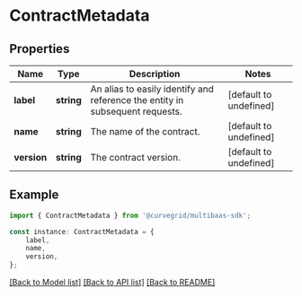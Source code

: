 # ContractMetadata


## Properties

Name | Type | Description | Notes
------------ | ------------- | ------------- | -------------
**label** | **string** | An alias to easily identify and reference the entity in subsequent requests. | [default to undefined]
**name** | **string** | The name of the contract. | [default to undefined]
**version** | **string** | The contract version. | [default to undefined]

## Example

```typescript
import { ContractMetadata } from '@curvegrid/multibaas-sdk';

const instance: ContractMetadata = {
    label,
    name,
    version,
};
```

[[Back to Model list]](../README.md#documentation-for-models) [[Back to API list]](../README.md#documentation-for-api-endpoints) [[Back to README]](../README.md)
